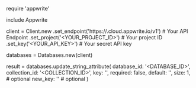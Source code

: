 require 'appwrite'

include Appwrite

client = Client.new
    .set_endpoint('https://<REGION>.cloud.appwrite.io/v1') # Your API Endpoint
    .set_project('<YOUR_PROJECT_ID>') # Your project ID
    .set_key('<YOUR_API_KEY>') # Your secret API key

databases = Databases.new(client)

result = databases.update_string_attribute(
    database_id: '<DATABASE_ID>',
    collection_id: '<COLLECTION_ID>',
    key: '',
    required: false,
    default: '<DEFAULT>',
    size: 1, # optional
    new_key: '' # optional
)
